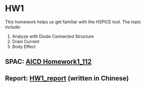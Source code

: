 # HW1
This homework helps us get familiar with the HSPICE tool. The topic include:
1.  Analyze with Diode Connected Structure 
2.  Drain Current
3.  Body Effect

## SPAC: [AICD Homework1_112](https://github.com/SamChang03/AIC_2023/blob/main/HW1/AICD%20Homework1_112.pdf)
## Report: [HW1_report](https://github.com/SamChang03/AIC_2023/blob/main/HW1/HW1_110030039_%E5%BC%B5%E8%82%B2%E7%A2%A9.pdf) (written in Chinese)
